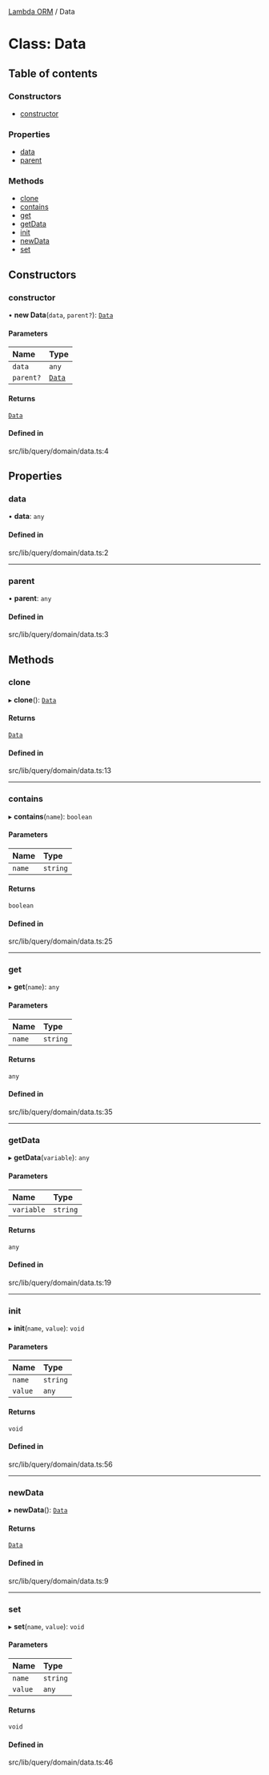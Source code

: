 [Lambda ORM](../README.md) / Data

# Class: Data

## Table of contents

### Constructors

- [constructor](Data.md#constructor)

### Properties

- [data](Data.md#data)
- [parent](Data.md#parent)

### Methods

- [clone](Data.md#clone)
- [contains](Data.md#contains)
- [get](Data.md#get)
- [getData](Data.md#getdata)
- [init](Data.md#init)
- [newData](Data.md#newdata)
- [set](Data.md#set)

## Constructors

### constructor

• **new Data**(`data`, `parent?`): [`Data`](Data.md)

#### Parameters

| Name | Type |
| :------ | :------ |
| `data` | `any` |
| `parent?` | [`Data`](Data.md) |

#### Returns

[`Data`](Data.md)

#### Defined in

src/lib/query/domain/data.ts:4

## Properties

### data

• **data**: `any`

#### Defined in

src/lib/query/domain/data.ts:2

___

### parent

• **parent**: `any`

#### Defined in

src/lib/query/domain/data.ts:3

## Methods

### clone

▸ **clone**(): [`Data`](Data.md)

#### Returns

[`Data`](Data.md)

#### Defined in

src/lib/query/domain/data.ts:13

___

### contains

▸ **contains**(`name`): `boolean`

#### Parameters

| Name | Type |
| :------ | :------ |
| `name` | `string` |

#### Returns

`boolean`

#### Defined in

src/lib/query/domain/data.ts:25

___

### get

▸ **get**(`name`): `any`

#### Parameters

| Name | Type |
| :------ | :------ |
| `name` | `string` |

#### Returns

`any`

#### Defined in

src/lib/query/domain/data.ts:35

___

### getData

▸ **getData**(`variable`): `any`

#### Parameters

| Name | Type |
| :------ | :------ |
| `variable` | `string` |

#### Returns

`any`

#### Defined in

src/lib/query/domain/data.ts:19

___

### init

▸ **init**(`name`, `value`): `void`

#### Parameters

| Name | Type |
| :------ | :------ |
| `name` | `string` |
| `value` | `any` |

#### Returns

`void`

#### Defined in

src/lib/query/domain/data.ts:56

___

### newData

▸ **newData**(): [`Data`](Data.md)

#### Returns

[`Data`](Data.md)

#### Defined in

src/lib/query/domain/data.ts:9

___

### set

▸ **set**(`name`, `value`): `void`

#### Parameters

| Name | Type |
| :------ | :------ |
| `name` | `string` |
| `value` | `any` |

#### Returns

`void`

#### Defined in

src/lib/query/domain/data.ts:46
